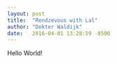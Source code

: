 ```yaml
---
layout: post
title:  "Rendzevous with Lal"
author: "Dokter Waldijk"
date:   2016-04-01 13:28:59 -0500
---
```

Hello World!
